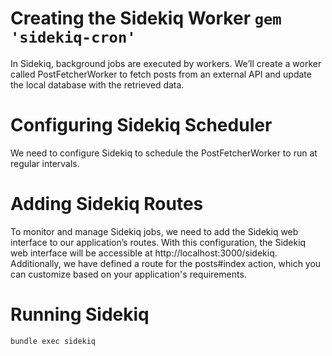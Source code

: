 # Creating the Sidekiq Worker `gem 'sidekiq-cron'`

In Sidekiq, background jobs are executed by workers. We’ll create a worker called PostFetcherWorker to fetch posts from an external API and update the local database with the retrieved data.

# Configuring Sidekiq Scheduler

We need to configure Sidekiq to schedule the PostFetcherWorker to run at regular intervals.

# Adding Sidekiq Routes

To monitor and manage Sidekiq jobs, we need to add the Sidekiq web interface to our application’s routes. With this configuration, the Sidekiq web interface will be accessible at http://localhost:3000/sidekiq. Additionally, we have defined a route for the posts#index action, which you can customize based on your application's requirements.

# Running Sidekiq

`bundle exec sidekiq`

